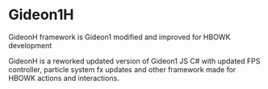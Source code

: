 # Gideon1H
GideonH framework is Gideon1 modified and improved for HBOWK development

GideonH is a reworked updated version of Gideon1 JS C# with updated FPS controller, particle system fx updates and other framework made for HBOWK actions and interactions.
